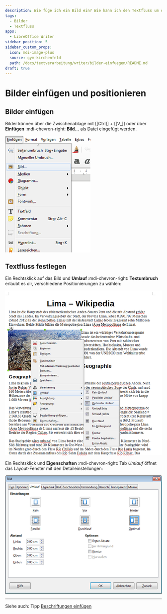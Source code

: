 ```yaml
---
description: Wie füge ich ein Bild ein? Wie kann ich den Textfluss um das Bild ändern?
tags:
  - Bilder
  - Textfluss
apps:
  - LibreOffice Writer
sidebar_position: 5
sidebar_custom_props:
  icon: mdi-image-plus
  source: gym-kirchenfeld
  path: /docs/textverarbeitung/writer/bilder-einfuegen/README.md
draft: true
---
```


# Bilder einfügen und positionieren



## Bilder einfügen
Bilder können über die Zwischenablage mit [[Ctrl]] + [[V_]] oder über __Einfügen__ :mdi-chevron-right: __Bild…__ als Datei eingefügt werden.

![Bild aus Datei einfügen](./images/bild-einfuegen.lo.png)

## Textfluss festlegen
Ein Rechtsklick auf das Bild und __Umlauf__ :mdi-chevron-right: __Textumbruch__ erlaubt es dir, verschiedene Positionierungen zu wählen:

![Einstellungen Textfluss](./images/bild-textfluss.lo.png)


Ein Rechtsklick und __Eigenschaften__ :mdi-chevron-right: Tab _Umlauf_ öffnet das Layout-Fenster mit den Detaileinstellungen:

![Bildeigenschaften «Umlauf»](./images/bild-eigenschaften.lo.png)


---

Siehe auch: Tipp [Beschriftungen einfügen](../beschriftungen-einfuegen)
